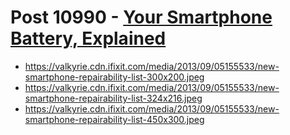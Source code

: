 # Post 10990 - [Your Smartphone Battery, Explained](https://www.ifixit.com/News/10990/your-smartphone-battery-explained)

- https://valkyrie.cdn.ifixit.com/media/2013/09/05155533/new-smartphone-repairability-list-300x200.jpeg
- https://valkyrie.cdn.ifixit.com/media/2013/09/05155533/new-smartphone-repairability-list-324x216.jpeg
- https://valkyrie.cdn.ifixit.com/media/2013/09/05155533/new-smartphone-repairability-list-450x300.jpeg
